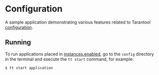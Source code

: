 # Configuration

A sample application demonstrating various features related to Tarantool [configuration](https://www.tarantool.io/en/doc/latest/platform/configuration/).

## Running

To run applications placed in [instances.enabled](instances.enabled), go to the `config` directory in the terminal and execute the `tt start` command, for example:

```console
$ tt start application
```
